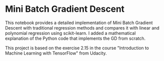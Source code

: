 # Mini Batch Gradient Descent

This notebook provides a detailed implementation of Mini Batch Gradient Descent with traditional regression methods and compares it with linear and polynomial regression using scikit-learn. I added a mathematical explanation of the Python code that implements the GD from scratch.

This project is based on the exercise 2.15 in the course "Introduction to Machine Learning with TensorFlow" from Udacity.
